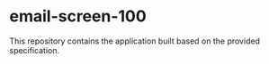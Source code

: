 # email-screen-100

This repository contains the application built based on the provided specification.